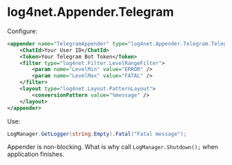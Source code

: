 # log4net.Appender.Telegram

Configure:
```xml
<appender name="TelegramAppender" type="log4net.Appender.Telegram.TelegramAppender, log4net.Appender.Telegram">
    <ChatId>Your User ID</ChatId>
    <Token>Your Telegram Bot Token</Token>
    <filter type="log4net.Filter.LevelRangeFilter">
        <param name="LevelMin" value="ERROR" />
        <param name="LevelMax" value="FATAL" />
    </filter>
    <layout type="log4net.Layout.PatternLayout">
        <conversionPattern value="%message" />
    </layout>
</appender>
```

Use:
```cs
LogManager.GetLogger(string.Empty).Fatal("Fatal message");
```

Appender is non-blocking. What is why call ``LogManager.Shutdown();`` when application finishes.
